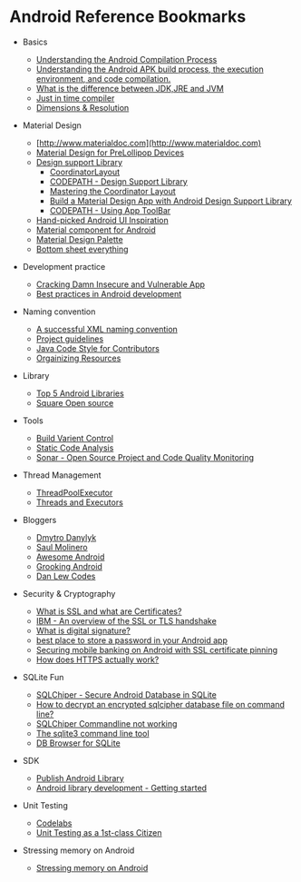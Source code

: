 # Android Reference Bookmarks

+ Basics 
	+ [Understanding the Android Compilation Process](http://www.theappguruz.com/blog/android-compilation-process)
	+ [Understanding the Android APK build process, the execution environment, and code compilation.](https://www.youtube.com/watch?v=Qp-5stxpTz4)
	+ [What is the difference between JDK,JRE and JVM](https://www.youtube.com/watch?v=eaAqwTdUAAo)
	+ [Just in time compiler](https://www.theserverside.com/definition/just-in-time-compiler-JIT)
	+ [Dimensions & Resolution](https://think360studio.com/what-dimensions-resolution-should-be-for-ios-and-android-app-design/)

+ Material Design
	+ [http://www.materialdoc.com](http://www.materialdoc.com)
	+ [Material Design for PreLollipop Devices](https://snow.dog/blog/getting-material-design-for-pre-lollipop-devices-with-appcompat-v21/)	
	+ [Design support Library](https://android-developers.googleblog.com/2015/05/android-design-support-library.html)
		+ [CoordinatorLayout](https://guides.codepath.com/android/Handling-Scrolls-with-CoordinatorLayout)	
		+ [CODEPATH - Design Support Library](https://guides.codepath.com/android/Design-Support-Library)
		+ [Mastering the Coordinator Layout](http://saulmm.github.io/mastering-coordinator)	
		+ [Build a Material Design App with Android Design Support Library](https://codelabs.developers.google.com/codelabs/material-design-style/index.html?index=..%2F..%2Findex#0)
		+ [CODEPATH - Using App ToolBar](https://guides.codepath.com/android/Using-the-App-Toolbar)
	+ [Hand-picked Android UI Inspiration](https://www.uplabs.com/posts/c/material/resources/platform/android)	
	+ [Material component for Android](https://material.io/components/android/catalog/bottom-sheet-dialog-fragment/)
	+ [Material Design Palette](https://www.materialpalette.com)
	+ [Bottom sheet everything](http://www.hidroh.com/2016/06/17/bottom-sheet-everything/)
	
+ Development practice
	+ [Cracking Damn Insecure and Vulnerable App](http://www.androidpentesting.com/2016/03/cracking-damn-insecure-and-vulnerable.html)
	+ [Best practices in Android development](https://github.com/futurice/android-best-practices)
	
+ Naming convention
	+ [A successful XML naming convention](https://jeroenmols.com/blog/2016/03/07/resourcenaming/)
	+ [Project guidelines](https://github.com/ribot/android-guidelines/blob/master/project_and_code_guidelines.md)
	+ [Java Code Style for Contributors](https://source.android.com/source/code-style)
	+ [Orgainizing Resources](https://speakerdeck.com/jeroenmols/the-art-of-organizing-resources)
	
+ Library
	+ [Top 5 Android Libraries](https://infinum.co/the-capsized-eight/top-5-android-libraries-every-android-developer-should-know-about)
	+ [Square Open source](http://square.github.io)
	
+ Tools
	+ [Build Varient Control](https://blog.grandcentrix.net/how-to-install-different-app-variants-on-one-android-device/)
	+ [Static Code Analysis](http://vincentbrison.com/2014/07/19/how-to-improve-quality-and-syntax-of-your-android-code/)
	+ [Sonar - Open Source Project and Code Quality Monitoring](http://www.methodsandtools.com/tools/tools.php?sonar)
	
+ Thread Management 
	+ [ThreadPoolExecutor](http://codetheory.in/android-java-executor-framework/)
	+ [Threads and Executors](http://winterbe.com/posts/2015/04/07/java8-concurrency-tutorial-thread-executor-examples/)
	
+ Bloggers
	+ [Dmytro Danylyk](https://dmytrodanylyk.com)
	+ [Saul Molinero](http://saulmm.github.io)
	+ [Awesome Android](https://yq.aliyun.com/articles/27000)
	+ [Grooking Android](https://www.grokkingandroid.com)
	+ [Dan Lew Codes](http://blog.danlew.net/)
	
+ Security & Cryptography
	+ [What is SSL and what are Certificates?](http://tldp.org/HOWTO/SSL-Certificates-HOWTO/x64.html)
	+ [IBM - An overview of the SSL or TLS handshake](https://www.ibm.com/support/knowledgecenter/SSFKSJ_7.1.0/com.ibm.mq.doc/sy10660_.htm)
	+ [What is digital signature?](http://searchsecurity.techtarget.com/definition/digital-signature)
  	+ [best place to store a password in your Android app](http://www.androidauthority.com/where-is-the-best-place-to-store-a-password-in-your-android-app-597197/)
  	+ [Securing mobile banking on Android with SSL certificate pinning](https://infinum.co/the-capsized-eight/securing-mobile-banking-on-android-with-ssl-certificate-pinning)
  	+ [How does HTTPS actually work?](http://robertheaton.com/2014/03/27/how-does-https-actually-work/)
  	
+ SQLite Fun
	+ [SQLChiper - Secure Android Database in SQLite](http://www.informit.com/articles/article.aspx?p=2268753&seqNum=3)
	+ [How to decrypt an encrypted sqlcipher database file on command line?](https://stackoverflow.com/questions/25132477/how-to-decrypt-an-encrypted-sqlcipher-database-file-on-command-line) 
	+ [SQLChiper Commandline not working ](https://stackoverflow.com/questions/19602599/sqlcipher-command-line-not-working) 
	+ [The sqlite3 command line tool](http://zetcode.com/db/sqlite/tool/) 
	+ [DB Browser for SQLite](http://sqlitebrowser.org)
	
+ SDK
	+ [Publish Android Library](https://dev.to/mohitrajput987/develop--publish-your-own-sdk-in-android---part-3create-gradle-dependency-4nam)
	+ [Android library development - Getting started](https://jeroenmols.com/blog/2020/10/28/library-gettingstarted/)
	
+ Unit Testing 
	+ [Codelabs](https://developer.android.com/training/testing/unit-testing)
	+ [Unit Testing as a 1st-class Citizen](https://robholmes.app/posts/unit-testing-as-a-first-class-citizen/)	
	
+ Stressing memory on Android
	+ [Stressing memory on Android](https://www.amanjeet.me/stressing-memory-on-android/)
		
  	

